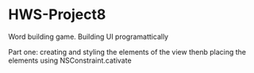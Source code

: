 # HWS-Project8
Word building game. Building UI programattically 

Part one: creating and styling the elements of the view thenb placing the elements using NSConstraint.cativate
